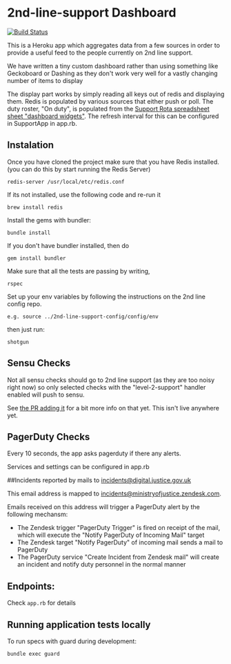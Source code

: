 # 2nd-line-support Dashboard

[![Build Status](https://travis-ci.org/ministryofjustice/2nd-line-support.svg)](https://travis-ci.org/ministryofjustice/2nd-line-support)

This is a Heroku app which aggregates data from a few sources in order to
provide a useful feed to the people currently on 2nd line support.

We have written a tiny custom dashboard rather than using something like
Geckoboard or Dashing as they don't work very well for a vastly changing number
of items to display

The display part works by simply reading all keys out of redis and displaying
them. Redis is populated by various sources that either push or poll. The duty roster, "On duty", is populated from the [Support Rota spreadsheet sheet "dashboard widgets"](https://docs.google.com/a/digital.justice.gov.uk/spreadsheets/d/<spreadsheet-key>/pub?single=true&gid=<spreadsheet-gid>). The refresh interval for this can be configured in SupportApp in app.rb.


## Instalation

Once you have cloned the project make sure that you have Redis installed. (you can do this by start running the Redis Server)

	redis-server /usr/local/etc/redis.conf

If its not installed, use the following code and re-run it

    brew install redis

Install the gems with bundler:

	bundle install

If you don't have bundler installed, then do

	gem install bundler

Make sure that all the tests are passing by writing,

    rspec

Set up your env variables by following the instructions on the 2nd line config repo.

	e.g. source ../2nd-line-support-config/config/env

then just run:

	shotgun


## Sensu Checks

Not all sensu checks should go to 2nd line support (as they are too noisy right
now) so only selected checks with the "level-2-support" handler enabled will
push to sensu.

See [the PR adding it](https://github.com/ministryofjustice/sensu-formula/pull/60)
for a bit more info on that yet. This isn't live anywhere yet.


## PagerDuty Checks

Every 10 seconds, the app asks pagerduty if there any alerts.

Services and settings can be configured in app.rb


##Incidents reported by mails to incidents@digital.justice.gov.uk

This email address is mapped to incidents@ministryofjustice.zendesk.com.

Emails received on this address will trigger a PagerDuty alert by the following mechansm:

- The Zendesk trigger "PagerDuty Trigger" is fired on receipt of the mail, which will execute the "Notify PagerDuty of Incoming Mail" target
- The Zendesk target "Notify PagerDuty" of incoming mail sends a mail to PagerDuty
- The PagerDuty service "Create Incident from Zendesk mail" will create an incident and notify duty personnel in the normal manner


## Endpoints:

Check `app.rb` for details


## Running application tests locally

To run specs with guard during development:

    bundle exec guard
